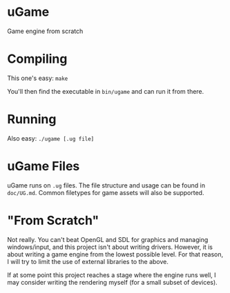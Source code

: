 # uGame
Game engine from scratch 

Compiling
=========
This one's easy: `make`

You'll then find the executable in `bin/ugame` and can run it from there.


Running
=======
Also easy: `./ugame [.ug file]`


uGame Files
===========
uGame runs on `.ug` files. The file structure and usage can be found in 
`doc/UG.md`. Common filetypes for game assets will also be supported.


"From Scratch"
==============
Not really. You can't beat OpenGL and SDL for graphics and managing 
windows/input, and this project isn't about writing drivers. However, 
it is about writing a game engine from the lowest possible level. 
For that reason, I will try to limit the use of external libraries to the above.

If at some point this project reaches a stage where the engine runs well,
I may consider writing the rendering myself (for a small subset of devices).

